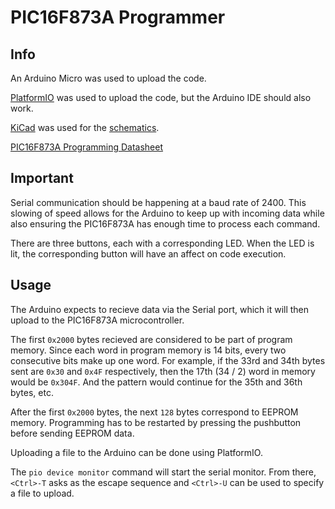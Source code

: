 # PIC16F873A Programmer

## Info
An Arduino Micro was used to upload the code.

[PlatformIO](https://platformio.org) was used to upload the code, but the
Arduino IDE should also work.

[KiCad](https://www.kicad.org) was used for the [schematics](schematics/).

[PIC16F873A Programming Datasheet](/docs/datasheets/PIC16F873A-Flash-Memory-Programming.pdf)

## Important
Serial communication should be happening at a baud rate of 2400. This slowing of
speed allows for the Arduino to keep up with incoming data while also ensuring
the PIC16F873A has enough time to process each command.

There are three buttons, each with a corresponding LED. When the LED is lit, the
corresponding button will have an affect on code execution.

## Usage
The Arduino expects to recieve data via the Serial port, which it will then
upload to the PIC16F873A microcontroller.

The first `0x2000` bytes recieved are considered to be part of program memory. 
Since each word in program memory is 14 bits, every two consecutive bits make up
one word. For example, if the 33rd and 34th bytes sent are `0x30` and `0x4F` 
respectively, then the 17th (34 / 2) word in memory would be `0x304F`. And the 
pattern would continue for the 35th and 36th bytes, etc.

After the first `0x2000` bytes, the next `128` bytes correspond to EEPROM
memory. Programming has to be restarted by pressing the pushbutton before
sending EEPROM data.

Uploading a file to the Arduino can be done using PlatformIO.

The `pio device monitor` command will start the serial monitor. From there,
`<Ctrl>-T` asks as the escape sequence and `<Ctrl>-U` can be used to specify a
file to upload.
